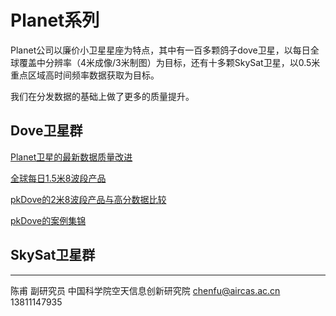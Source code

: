 # Planet系列

Planet公司以廉价小卫星星座为特点，其中有一百多颗鸽子dove卫星，以每日全球覆盖中分辨率（4米成像/3米制图）为目标，还有十多颗SkySat卫星，以0.5米重点区域高时间频率数据获取为目标。

我们在分发数据的基础上做了更多的质量提升。

## Dove卫星群

[Planet卫星的最新数据质量改进](discuss/discuss_superdove.html)

[全球每日1.5米8波段产品](discuss/discuss_superdove_x2.html)

[pkDove的2米8波段产品与高分数据比较](discuss/discuss_pkdove_gf6.html)

[pkDove的案例集锦](discuss/discuss_pkdove_samples.html)

## SkySat卫星群


---

陈甫 副研究员
中国科学院空天信息创新研究院
chenfu@aircas.ac.cn
13811147935